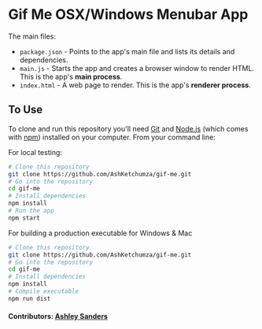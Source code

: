 # Gif Me OSX/Windows Menubar App

The main files:

- `package.json` - Points to the app's main file and lists its details and dependencies.
- `main.js` - Starts the app and creates a browser window to render HTML. This is the app's **main process**.
- `index.html` - A web page to render. This is the app's **renderer process**.

## To Use

To clone and run this repository you'll need [Git](https://git-scm.com) and [Node.js](https://nodejs.org/en/download/) (which comes with [npm](http://npmjs.com)) installed on your computer. From your command line:

For local testing:

```bash
# Clone this repository
git clone https://github.com/AshKetchumza/gif-me.git
# Go into the repository
cd gif-me
# Install dependencies
npm install
# Run the app
npm start
```

For building a production executable for Windows & Mac

```bash
# Clone this repository
git clone https://github.com/AshKetchumza/gif-me.git
# Go into the repository
cd gif-me
# Install dependencies
npm install
# Compile executable
npm run dist
```

#### Contributors: [Ashley Sanders](https://twitter.com/AshMikeKetchum)
